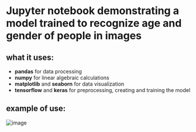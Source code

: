 # Jupyter notebook demonstrating a model trained to recognize age and gender of people in images

## what it uses:
* **pandas** for data processing
* **numpy** for linear algebraic calculations
* **matplotlib** and **seaborn** for data visualization
* **tensorflow** and **keras** for preprocessing, creating and training the model

## example of use:


![image](https://github.com/IosifPuha/NewRepo/assets/96111070/58f28900-2695-4782-ad8b-6c06e775f11a)
